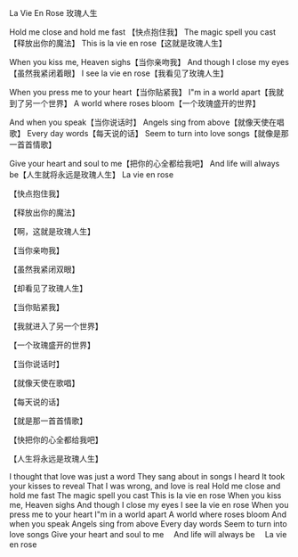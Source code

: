 La Vie En Rose 玫瑰人生

Hold me close and hold me fast 【快点抱住我】
The magic spell you cast【释放出你的魔法】
This is la vie en rose【这就是玫瑰人生】

When you kiss me, Heaven sighs【当你亲吻我】
And though I close my eyes【虽然我紧闭着眼】
I see la vie en rose【我看见了玫瑰人生】

When you press me to your heart【当你贴紧我】
I"m in a world apart【我就到了另一个世界】
A world where roses bloom【一个玫瑰盛开的世界】

And when you speak【当你说话时】
Angels sing from above【就像天使在唱歌】
Every day words【每天说的话】
Seem to turn into love songs【就像是那一首首情歌】

Give your heart and soul to me【把你的心全都给我吧】
And life will always be【人生就将永远是玫瑰人生】
La vie en rose



【快点抱住我】

【释放出你的魔法】

【啊，这就是玫瑰人生】



【当你亲吻我】

【虽然我紧闭双眼】

【却看见了玫瑰人生】



【当你贴紧我】

【我就进入了另一个世界】

【一个玫瑰盛开的世界】



【当你说话时】

【就像天使在歌唱】

【每天说的话】

【就是那一首首情歌】



【快把你的心全都给我吧】

【人生将永远是玫瑰人生】



I thought that love was just a word
They sang about in songs I heard
It took your kisses to reveal
That I was wrong, and love is real
Hold me close and hold me fast
The magic spell you cast
This is la vie en rose
When you kiss me, Heaven sighs
And though I close my eyes
I see la vie en rose
When you press me to your heart
I"m in a world apart
A world where roses bloom
And when you speak
Angels sing from above
Every day words
Seem to turn into love songs
Give your heart and soul to me 　And life will always be 　La vie en rose
